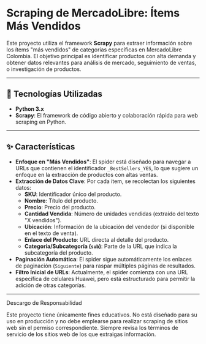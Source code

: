 # Scraping de MercadoLibre: Ítems Más Vendidos

Este proyecto utiliza el framework **Scrapy** para extraer información sobre los ítems "más vendidos" de categorías específicas en MercadoLibre Colombia. El objetivo principal es identificar productos con alta demanda y obtener datos relevantes para análisis de mercado, seguimiento de ventas, o investigación de productos.

---

## 🚀 Tecnologías Utilizadas

* **Python 3.x**
* **Scrapy**: El framework de código abierto y colaboración rápida para web scraping en Python.


---

## ✨ Características

* **Enfoque en "Más Vendidos"**: El spider está diseñado para navegar a URLs que contienen el identificador `_BestSellers_YES`, lo que sugiere un enfoque en la extracción de productos con altas ventas.
* **Extracción de Datos Clave**: Por cada ítem, se recolectan los siguientes datos:
    * **SKU**: Identificador único del producto.
    * **Nombre**: Título del producto.
    * **Precio**: Precio del producto.
    * **Cantidad Vendida**: Número de unidades vendidas (extraído del texto "X vendidos").
    * **Ubicación**: Información de la ubicación del vendedor (si disponible en el texto de venta).
    * **Enlace del Producto**: URL directa al detalle del producto.
    * **Categoría/Subcategoría (`sub`)**: Parte de la URL que indica la subcategoría del producto.
* **Paginación Automática**: El spider sigue automáticamente los enlaces de paginación (`Siguiente`) para raspar múltiples páginas de resultados.
* **Filtro Inicial de URLs**: Actualmente, el spider comienza con una URL específica de celulares Huawei, pero está estructurado para permitir la adición de otras categorías.

---
Descargo de Responsabilidad

Este proyecto tiene únicamente fines educativos. No está diseñado para su uso en producción y no debe emplearse para realizar scraping de sitios web sin el permiso correspondiente. Siempre revisa los términos de servicio de los sitios web de los que extraigas información.
